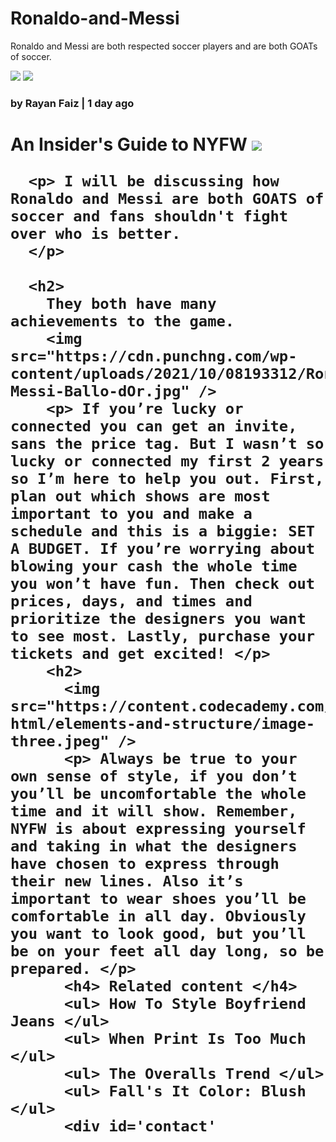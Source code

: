 # Ronaldo-and-Messi
Ronaldo and Messi are both respected soccer players and are both GOATs of soccer.
<body> 
<img src="https://images.hola.com/us/images/027a-167b21aec371-35f735bf18e8-1000/vertical-1150/cristiano-y-messi.png" />
</body>
<html>
</html>
<head>
  <title> Everyday with Isa </title>
<img src="https://content.codecademy.com/courses/learn-html/elements-and-structure/profile.jpg" />

<h3> by Rayan Faiz | 1 day ago </h3>
  <body>
    <h1>
      An Insider's Guide to NYFW

<img src="https://content.codecademy.com/courses/learn-html/elements-and-structure/image-two.jpeg" />

      <p> I will be discussing how Ronaldo and Messi are both GOATS of soccer and fans shouldn't fight over who is better.
      </p>

      <h2>
        They both have many achievements to the game.
        <img src="https://cdn.punchng.com/wp-content/uploads/2021/10/08193312/Ronaldo-Messi-Ballo-dOr.jpg" />
        <p> If you’re lucky or connected you can get an invite, sans the price tag. But I wasn’t so lucky or connected my first 2 years so I’m here to help you out. First, plan out which shows are most important to you and make a schedule and this is a biggie: SET A BUDGET. If you’re worrying about blowing your cash the whole time you won’t have fun. Then check out prices, days, and times and prioritize the designers you want to see most. Lastly, purchase your tickets and get excited! </p>
        <h2>
          <img src="https://content.codecademy.com/courses/learn-html/elements-and-structure/image-three.jpeg" />
          <p> Always be true to your own sense of style, if you don’t you’ll be uncomfortable the whole time and it will show. Remember, NYFW is about expressing yourself and taking in what the designers have chosen to express through their new lines. Also it’s important to wear shoes you’ll be comfortable in all day. Obviously you want to look good, but you’ll be on your feet all day long, so be prepared. </p>
          <h4> Related content </h4>
          <ul> How To Style Boyfriend Jeans </ul>
          <ul> When Print Is Too Much </ul>
          <ul> The Overalls Trend </ul>
          <ul> Fall's It Color: Blush </ul>
          <div id='contact'
